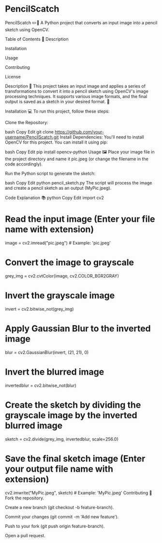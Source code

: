 ﻿# PencilScatch
PencilScatch ✏️🎨
A Python project that converts an input image into a pencil sketch using OpenCV.

Table of Contents 📜
Description

Installation

Usage

Contributing

License

Description 📝
This project takes an input image and applies a series of transformations to convert it into a pencil sketch using OpenCV's image processing techniques. It supports various image formats, and the final output is saved as a sketch in your desired format. 🎨

Installation 💻
To run this project, follow these steps:

Clone the Repository:

bash
Copy
Edit
git clone https://github.com/your-username/PencilScatch.git
Install Dependencies: You'll need to install OpenCV for this project. You can install it using pip:

bash
Copy
Edit
pip install opencv-python
Usage 🖼️
Place your image file in the project directory and name it pic.jpeg (or change the filename in the code accordingly).

Run the Python script to generate the sketch:

bash
Copy
Edit
python pencil_sketch.py
The script will process the image and create a pencil sketch as an output (MyPic.jpeg).

Code Explanation 📚
python
Copy
Edit
import cv2  

# Read the input image (Enter your file name with extension)
image = cv2.imread("pic.jpeg")  # Example: 'pic.jpeg'

# Convert the image to grayscale
grey_img = cv2.cvtColor(image, cv2.COLOR_BGR2GRAY)

# Invert the grayscale image
invert = cv2.bitwise_not(grey_img)

# Apply Gaussian Blur to the inverted image
blur = cv2.GaussianBlur(invert, (21, 21), 0)

# Invert the blurred image
invertedblur = cv2.bitwise_not(blur)

# Create the sketch by dividing the grayscale image by the inverted blurred image
sketch = cv2.divide(grey_img, invertedblur, scale=256.0)

# Save the final sketch image (Enter your output file name with extension)
cv2.imwrite("MyPic.jpeg", sketch)  # Example: 'MyPic.jpeg'
Contributing 🤝
Fork the repository.

Create a new branch (git checkout -b feature-branch).

Commit your changes (git commit -m 'Add new feature').

Push to your fork (git push origin feature-branch).

Open a pull request.

